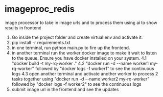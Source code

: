 # imageproc_redis
image processor to take in image urls and to process them using ai to show results in frontend


1. Go inside the project folder and create virtual env and activate it.
2. pip install -r requirements.txt
3. in one terminal, run python main.py to fire up the frontend.
4. in another terminal run the worker docker image to make it wait to listen to the queue. Ensure you have docker installed on your system.
    4.1 "docker build -t my-rq-worker ."
    4.2 "docker run -d --name worker1 my-rq-worker" followed by "docker logs -f worker1" to see the continuous logs
    4.3 open another terminal and activate another worker to process 2 tasks together using "docker run -d --name worker2     my-rq-worker" followed by "docker logs -f worker2" to see the continuous logs
5. submit image url in the frontend and see the updates
